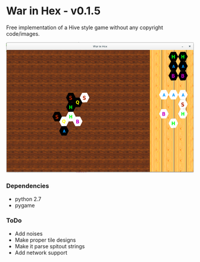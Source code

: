 # War in Hex - v0.1.5

Free implementation of a Hive style game without any copyright code/images.

![Screenshot of War in Hex](Screenshot.png?raw=true "War in Hex in action")

### Dependencies
* python 2.7
* pygame

### ToDo
* Add noises
* Make proper tile designs
* Make it parse spitout strings
* Add network support
